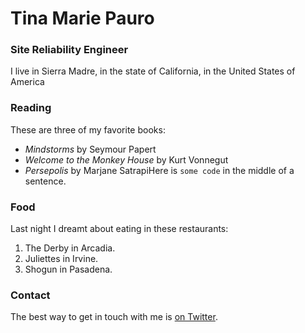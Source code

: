 # Tina Marie Pauro 

### Site Reliability Engineer

I live in Sierra Madre, in the state of California, in the United States of America

### Reading

These are three of my favorite books:

- *Mindstorms* by Seymour Papert
- *Welcome to the Monkey House* by Kurt Vonnegut
- *Persepolis* by Marjane SatrapiHere is `some code` in the middle of a sentence.

### Food

Last night I dreamt about eating in these restaurants:

1. The Derby in Arcadia.
2. Juliettes in Irvine.
3. Shogun in Pasadena.

### Contact

The best way to get in touch with me is [on Twitter](https://twitter.com/tpauro).
